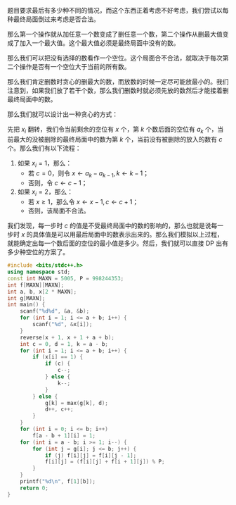 题目要求最后有多少种不同的情况，而这个东西正着考虑不好考虑，我们尝试以每种最终局面倒过来考虑是否合法。

那么第一个操作就从加任意一个数变成了删任意一个数，第二个操作从删最大值变成了加入一个最大值。这个最大值必须是最终局面中没有的数。

那么我们可以把没有选择的数看作一个空位。这个局面合不合法，就取决于每次第二个操作是否有一个空位大于当前的所有数。

那么我们肯定删数时贪心的删最大的数，而放数的时候一定尽可能放最小的。我们注意到，如果我们放了若干个数，那么我们删数时就必须先放的数然后才能接着删最终局面中的数。

那么我们就可以设计出一种贪心的方式：

先把 $x_i$ 翻转，我们令当前剩余的空位有 $x$ 个，第 $k$ 个数后面的空位有 $a_k$ 个，当前最大的没被删除的最终局面中的数为第 $k$ 个，当前没有被删除的放入的数有 $c$ 个。那么我们有以下流程：

1. 如果 $x_i=1$，那么：
	- 若 $c=0$，则令 $x \gets a_k - a_{k - 1}, k \gets k - 1$；
	- 否则，令 $c \gets c - 1$；
2. 如果 $x_i=2$，那么：
	- 若 $x \ge 1$，那么令 $x \gets x - 1, c \gets c + 1$；
	- 否则，该局面不合法。

我们发现，每一步时 $c$ 的值是不受最终局面中的数的影响的，那么也就是说每一步时 $x$ 的具体值是可以用最后局面中的数表示出来的。那么我们模拟以上过程，就能确定出每一个数后面的空位的最小值是多少。然后，我们就可以直接 DP 出有多少种空位的方案了。

```cpp
#include <bits/stdc++.h>
using namespace std;
const int MAXN = 5005, P = 998244353;
int f[MAXN][MAXN];
int a, b, x[2 * MAXN];
int g[MAXN];
int main() {
    scanf("%d%d", &a, &b);
    for (int i = 1; i <= a + b; i++) {
        scanf("%d", &x[i]);
    }
    reverse(x + 1, x + 1 + a + b);
    int c = 0, d = 1, k = a - b;
    for (int i = 1; i <= a + b; i++) {
        if (x[i] == 1) {
            if (c) {
                c--;
            } else {
                k--;
            }
        } else {
            g[k] = max(g[k], d);
            d++, c++;
        }
    }
    for (int i = 0; i <= b; i++) 
        f[a - b + 1][i] = 1;
    for (int i = a - b; i >= 1; i--) {
        for (int j = g[i]; j <= b; j++) {
            if (j) f[i][j] = f[i][j - 1];
            f[i][j] = (f[i][j] + f[i + 1][j]) % P;
        }
    }
    printf("%d\n", f[1][b]);
    return 0;
}
```